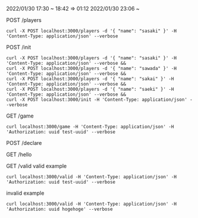 2022/01/30 17:30 ~ 18:42 => 01:12
2022/01/30 23:06 ~

POST /players
```
curl -X POST localhost:3000/players -d '{ "name": "sasaki" }' -H 'Content-Type: application/json' --verbose
```

POST /init
```
curl -X POST localhost:3000/players -d '{ "name": "sasaki" }' -H 'Content-Type: application/json' --verbose &&
curl -X POST localhost:3000/players -d '{ "name": "sawada" }' -H 'Content-Type: application/json' --verbose &&
curl -X POST localhost:3000/players -d '{ "name": "sakai" }' -H 'Content-Type: application/json' --verbose &&
curl -X POST localhost:3000/players -d '{ "name": "saeki" }' -H 'Content-Type: application/json' --verbose &&
curl -X POST localhost:3000/init -H 'Content-Type: application/json' --verbose
```

GET /game
```
curl localhost:3000/game -H 'Content-Type: application/json' -H 'Authorization: uuid test-uuid' --verbose
```


POST /declare



GET /hello

GET /valid
valid example
```
curl localhost:3000/valid -H 'Content-Type: application/json' -H 'Authorization: uuid test-uuid' --verbose
```
invalid example
```
curl localhost:3000/valid -H 'Content-Type: application/json' -H 'Authorization: uuid hogehoge' --verbose
```